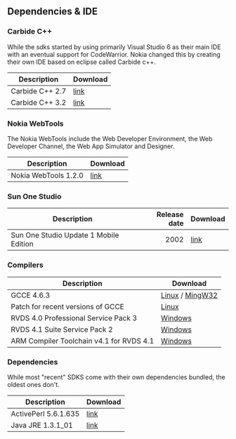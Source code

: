 ## Dependencies & IDE

### Carbide C++

While the sdks started by using primarily Visual Studio 6 as their main IDE with an eventual support for CodeWarrior. Nokia changed this by creating their own IDE based on eclipse called Carbide c++.

| Description     | Download |
|-----------------|----------|
| Carbide C++ 2.7 | [link](https://mega.nz/#!O1MmCZbD!1BqQIOU_jkdolg3GWORzKljYhAq53asfFDGouY8rrHU) |
| Carbide C++ 3.2 | [link](https://mega.nz/#!Kt1wkArK!Aylrqj6x7LOw5DxdfJGbEeRK114698t-FuTV3MVzxSA) |


### Nokia WebTools

The Nokia WebTools include the Web Developer Environment, the Web Developer Channel, the Web App Simulator and Designer. 

| Description          | Download |
|----------------------|----------|
| Nokia WebTools 1.2.0 | [link](https://mega.nz/#!yx0VEayA!HBC-cGWVwX_Pymxwb4_YGCt8KmrDxteHZZm2chAHImk) |


### Sun One Studio

| Description                            | Release date  | Download |
|----------------------------------------|--------------:|----------|
| Sun One Studio Update 1 Mobile Edition |          2002 | [link](https://mega.nz/#!m0dWARKD!_n9hvxYR8V1HxcrnyMptfDhUcgO3Coo82M_NovgPT7M) |

### Compilers

| Description                              | Download |
|------------------------------------------|----------|
| GCCE 4.6.3                               | [Linux](https://mega.nz/#!e0dzADLA!3bOw1EAhke79HT9EWVlZarCz1tXpa6gkFYjTE1SFiFI) / [MingW32](https://mega.nz/#!e0VziSCQ!Lia3quKgmxzlpPDjxB8VGMae-HE4L9b_7wxRxN2MqJ4) |
| Patch for recent versions of GCCE        | [Linux](https://github.com/fedor4ever/GCC-4-Symbian) |
| RVDS 4.0 Professional Service Pack 3     | [Windows](https://mega.nz/#!nlk1QZxD!H4N04USb-TE1kQk0K141muqKdbVzMsZDT6HPibZxDFo) |
| RVDS 4.1 Suite Service Pack 2            | [Windows](https://mega.nz/#!i5cwESYT!W1nZv0V2ciITLtNsgHeYjeOpLb2rh8NMdUkR5kS7PSY) | 
| ARM Compiler Toolchain v4.1 for RVDS 4.1 | [Windows](https://mega.nz/#!SpdWnTrQ!xo1HufW3pZo7GGPmLWIvXClXTOdo8gobxl9t9wZKeY4) | 

### Dependencies

While most "recent" SDKS come with their own dependencies bundled, the oldest ones don't.

| Description     | Download |
|-----------------|----------|
| ActivePerl 5.6.1.635 | [link](https://mega.nz/#!i182nTbb!SVwZnLumFSdlLOT2erXBn_Rs7akTx9cFG2FQAOMLxWk) |
| Java JRE 1.3.1_01 | [link](http://www.oracle.com/technetwork/java/javasebusiness/downloads/java-archive-downloads-javase13-419413.html) |